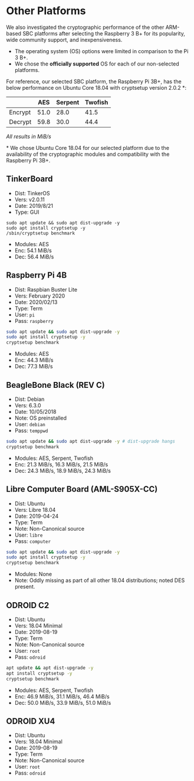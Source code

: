 # Other Platforms

We also investigated the cryptographic performance of the other ARM-based SBC platforms after selecting the Raspberry 3 B+ for its popularity, wide community support, and inexpensiveness.

- The operating system (OS) options were limited in comparison to the Pi 3 B+.
- We chose the **officially supported** OS for each of our non-selected platforms.

For reference, our selected SBC platform, the Raspberry Pi 3B+, has the below performance on Ubuntu Core 18.04 with cryptsetup version 2.0.2 \*:

|         | AES  | Serpent | Twofish |
|---------|------|---------|---------|
| Encrypt | 51.0 | 28.0    | 41.5    |
| Decrypt | 59.8 | 30.0    | 44.4    |

*All results in MiB/s*

\* We chose Ubuntu Core 18.04 for our selected platform due to the availability of the cryptographic modules and compatibility with the Raspberry Pi 3B+.

## TinkerBoard

- Dist: TinkerOS
- Vers: v2.0.11
- Date: 2019/8/21
- Type: GUI

```bash4
sudo apt update && sudo apt dist-upgrade -y
sudo apt install cryptsetup -y
/sbin/cryptsetup benchmark
```

- Modules: AES
- Enc: 54.1 MiB/s
- Dec: 56.4 MiB/s

## Raspberry Pi 4B

- Dist: Raspbian Buster Lite
- Vers: February 2020
- Date: 2020/02/13
- Type: Term
- User: `pi`
- Pass: `raspberry`

```bash
sudo apt update && sudo apt dist-upgrade -y
sudo apt install cryptsetup -y
cryptsetup benchmark
```

- Modules: AES
- Enc: 44.3 MiB/s
- Dec: 77.3 MiB/s

## BeagleBone Black (REV C)

- Dist: Debian
- Vers: 6.3.0
- Date: 10/05/2018
- Note: OS preinstalled
- User: `debian`
- Pass: `temppwd`

```bash
sudo apt update && sudo apt dist-upgrade -y # dist-upgrade hangs
cryptsetup benchmark
```

- Modules: AES, Serpent, Twofish
- Enc: 21.3 MiB/s, 16.3 MiB/s, 21.5 MiB/s
- Dec: 24.3 MiB/s, 18.9 MiB/s, 24.3 MiB/s

## Libre Computer Board (AML-S905X-CC)

- Dist: Ubuntu
- Vers: Libre 18.04
- Date: 2019-04-24
- Type: Term
- Note: Non-Canonical source
- User: `libre`
- Pass: `computer`

```bash
sudo apt update && sudo apt dist-upgrade -y
sudo apt install cryptsetup -y
cryptsetup benchmark
```

- Modules: None
- Note: Oddly missing as part of all other 18.04 distributions; noted DES present.

## ODROID C2

- Dist: Ubuntu
- Vers: 18.04 Minimal
- Date: 2019-08-19
- Type: Term
- Note: Non-Canonical source
- User: `root`
- Pass: `odroid`

```bash
apt update && apt dist-upgrade -y
apt install cryptsetup -y
cryptsetup benchmark
```

- Modules: AES, Serpent, Twofish
- Enc: 46.9 MiB/s, 31.1 MiB/s, 46.4 MiB/s
- Dec: 50.0 MiB/s, 33.9 MiB/s, 51.0 MiB/s

## ODROID XU4

- Dist: Ubuntu
- Vers: 18.04 Minimal
- Date: 2019-08-19
- Type: Term
- Note: Non-Canonical source
- User: `root`
- Pass: `odroid`

